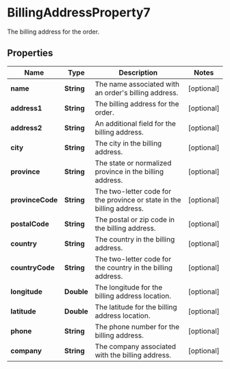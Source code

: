 

# BillingAddressProperty7

The billing address for the order.

## Properties

| Name | Type | Description | Notes |
|------------ | ------------- | ------------- | -------------|
|**name** | **String** | The name associated with an order&#39;s billing address. |  [optional] |
|**address1** | **String** | The billing address for the order. |  [optional] |
|**address2** | **String** | An additional field for the billing address. |  [optional] |
|**city** | **String** | The city in the billing address. |  [optional] |
|**province** | **String** | The state or normalized province in the billing address. |  [optional] |
|**provinceCode** | **String** | The two-letter code for the province or state in the billing address. |  [optional] |
|**postalCode** | **String** | The postal or zip code in the billing address. |  [optional] |
|**country** | **String** | The country in the billing address. |  [optional] |
|**countryCode** | **String** | The two-letter code for the country in the billing address. |  [optional] |
|**longitude** | **Double** | The longitude for the billing address location. |  [optional] |
|**latitude** | **Double** | The latitude for the billing address location. |  [optional] |
|**phone** | **String** | The phone number for the billing address. |  [optional] |
|**company** | **String** | The company associated with the billing address. |  [optional] |



